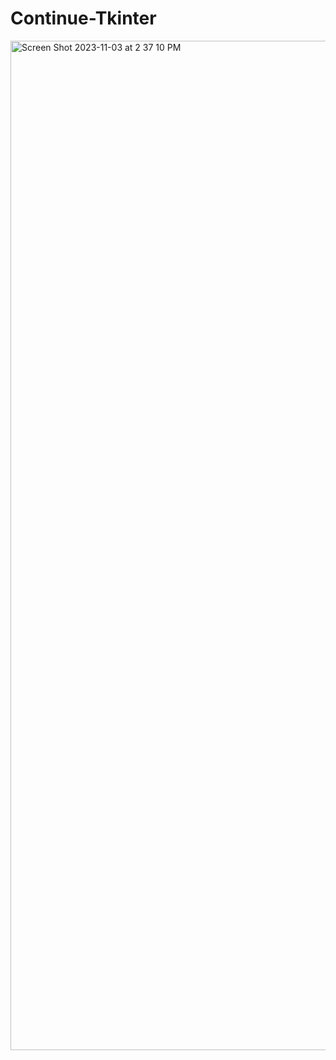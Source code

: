 # Continue-Tkinter
<img width="1615" alt="Screen Shot 2023-11-03 at 2 37 10 PM" src="https://github.com/tej-aliota/Continue-Tkinter/assets/142935901/3de831dc-889f-4825-82dd-37d6d664e9fd">
